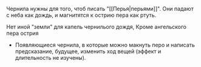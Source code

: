 Чернила нужны для того, чтоб писать "[[Перья|перьями]]". 
Они падают с неба как дождь, и магнитятся к острию пера как ртуть.

Нет иной "земли" для капель чернилього дождя, 
Кроме ангельского пера острия


- Появляющиеся чернила, в которые можно макнуть перо и написать предсказание, будущее, изменить ход вещей (эффект и длительность не изучены).